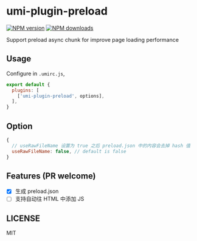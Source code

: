 # umi-plugin-preload

[![NPM version](https://img.shields.io/npm/v/umi-plugin-preload.svg?style=flat)](https://npmjs.org/package/umi-plugin-preload)
[![NPM downloads](http://img.shields.io/npm/dm/umi-plugin-preload.svg?style=flat)](https://npmjs.org/package/umi-plugin-preload)

Support preload async chunk for improve page loading performance

## Usage

Configure in `.umirc.js`,

```js
export default {
  plugins: [
    ['umi-plugin-preload', options],
  ],
}
```

## Option

```js
{
  // useRawFileName 设置为 true 之后 preload.json 中的内容会去掉 hash 值
  useRawFileName: false, // default is false
}
```

## Features (PR welcome)

- [x] 生成 preload.json
- [ ] 支持自动往 HTML 中添加 JS

## LICENSE

MIT
